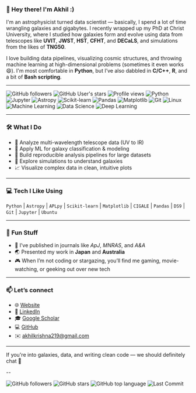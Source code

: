 
### 👋 Hey there! I'm Akhil :)

I'm an astrophysicist turned data scientist — basically, I spend a lot of time wrangling galaxies and gigabytes. I recently wrapped up my PhD at Christ University, where I studied how galaxies form and evolve using data from telescopes like **UVIT**, **JWST**, **HST**, **CFHT**, and **DECaLS**, and simulations from the likes of **TNG50**.

I love building data pipelines, visualizing cosmic structures, and throwing machine learning at high-dimensional problems (sometimes it even works 😄). I'm most comfortable in **Python**, but I’ve also dabbled in **C/C++**, **R**, and a bit of **Bash scripting**.

---
![GitHub followers](https://img.shields.io/github/followers/akhilkrishnar0?style=social)
![GitHub User's stars](https://img.shields.io/github/stars/akhilkrishnar0?style=social)
![Profile views](https://komarev.com/ghpvc/?username=akhilkrishnar0&color=blueviolet&style=flat)
![Python](https://img.shields.io/badge/Python-3776AB?style=flat&logo=python&logoColor=white)
![Jupyter](https://img.shields.io/badge/Jupyter-F37626?style=flat&logo=jupyter&logoColor=white)
![Astropy](https://img.shields.io/badge/Astropy-0A1931?style=flat&logo=python&logoColor=white)
![Scikit-learn](https://img.shields.io/badge/scikit--learn-F7931E?style=flat&logo=scikit-learn&logoColor=white)
![Pandas](https://img.shields.io/badge/Pandas-150458?style=flat&logo=pandas&logoColor=white)
![Matplotlib](https://img.shields.io/badge/Matplotlib-11557C?style=flat&logo=plotly&logoColor=white)
![Git](https://img.shields.io/badge/Git-F05032?style=flat&logo=git&logoColor=white)
![Linux](https://img.shields.io/badge/Linux-FCC624?style=flat&logo=linux&logoColor=black)
![Machine Learning](https://img.shields.io/badge/Machine%20Learning-%F0%9F%A7%A0-blue)
![Data Science](https://img.shields.io/badge/Data--Driven-Science-orange)
![Deep Learning](https://img.shields.io/badge/Deep%20Learning-brain-purple)

---

### 🛠️ What I Do
- 🔭 Analyze multi-wavelength telescope data (UV to IR)
- 🤖 Apply ML for galaxy classification & modeling
- 🧪 Build reproducible analysis pipelines for large datasets
- 🧠 Explore simulations to understand galaxies
- 📈 Visualize complex data in clean, intuitive plots

---

### 💻 Tech I Like Using
`Python` | `Astropy` | `APLpy` | `Scikit-learn` | `Matplotlib` | `CIGALE` | `Pandas` | `DS9` | `Git` | `Jupyter` | `Ubuntu`

---

### 🌌 Fun Stuff
- 💬 I’ve published in journals like *ApJ*, *MNRAS*, and *A&A*
- 🌏 Presented my work in **Japan** and **Australia**
- 🎮 When I’m not coding or stargazing, you’ll find me gaming, movie-watching, or geeking out over new tech

---

### 📫 Let’s connect
- 🌐 [Website](https://sites.google.com/res.christuniversity.in/akhilkrishnar/about)  
- 🔗 [LinkedIn](http://www.linkedin.com/in/akhilkrishnar)  
- 🎓 [Google Scholar](https://scholar.google.com/citations?user=iZ4hiU8AAAAJ&hl=en)  
- 💻 [GitHub](https://github.com/akhilkrishnar0)  
- ✉️ akhilkrishna219@gmail.com  

---

If you're into galaxies, data, and writing clean code — we should definitely chat 🚀

--

![GitHub followers](https://img.shields.io/github/followers/akhilkrishnar0?style=social)
![GitHub stars](https://img.shields.io/github/stars/akhilkrishnar0?style=social)
![GitHub top language](https://img.shields.io/github/languages/top/akhilkrishnar0/your-repo-name)
![Last Commit](https://img.shields.io/github/last-commit/akhilkrishnar0/your-repo-name)

